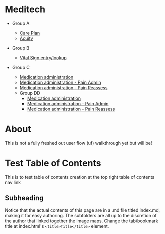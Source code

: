 # Meditech

- Group A
    - [Care Plan](screens/acuity/1.html)
    - [Acuity](screens/acuity/1.html)

- Group B
    - [Vital Sign entry/lookup](screens/acuity/1.html)

- Group C
    - [Medication administration](screens/acuity/1.html)
    - [Medication administration - Pain Admin](screens/acuity/1.html)
    - [Medication administration - Pain Reassess](screens/acuity/1.html)
    - Group DD
        - [Medication administration](screens/acuity/1.html)
        - [Medication administration - Pain Admin](screens/acuity/1.html)
        - [Medication administration - Pain Reassess](screens/acuity/1.html)

# About

This is not a fully freshed out user flow (uf) walkthrough yet but will be!

# Test Table of Contents

This is to test table of contents creation at the top right table of contents nav link

## Subheading

Notice that the actual contents of this page are in a .md file titled index.md, making it for easy authoring. The subfolders are all up to the discretion of the author that linked together the image maps. Change the tab/bookmark title at index.html's `<title>Title</title>` element.